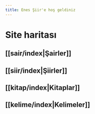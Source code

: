 ```yaml
---
title: Enes Şiir'e hoş geldiniz
---
```


# Site haritası
## [[sair/index|Şairler]]
## [[siir/index|Şiirler]]
## [[kitap/index|Kitaplar]]
## [[kelime/index|Kelimeler]]